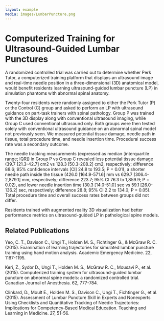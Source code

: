 ```yaml
---
layout: example
media: images/LumbarPuncture.png
---
```


# Computerized Training for Ultrasound-Guided Lumbar Punctures

A randomized controlled trial was carried out to determine whether Perk Tutor, a computerized training platform that displays an ultrasound image and real-time needle position in a three-dimensional (3D) anatomical model, would benefit residents learning ultrasound-guided lumbar puncture (LP) in simulation phantoms with abnormal spinal anatomy.

Twenty-four residents were randomly assigned to either the Perk Tutor (P) or the Control (C) group and asked to perform an LP with ultrasound guidance on part-task trainers with spinal pathology. Group P was trained with the 3D display along with conventional ultrasound imaging, while Group C used conventional ultrasound only. Both groups were then tested solely with conventional ultrasound guidance on an abnormal spinal model not previously seen. We measured potential tissue damage, needle path in tissue, total procedure time, and needle insertion time. Procedural success rate was a secondary outcome.

The needle tracking measurements (expressed as median [interquartile range; IQR]) in Group P vs Group C revealed less potential tissue damage (39.7 [21.3-42.7] cm2 vs 128.3 [50.3-208.2] cm2, respectively; difference 88.6; 95% confidence intervals [CI] 24.8 to 193.5; P = 0.01), a shorter needle path inside the tissue (426.0 [164.9-571.6] mm vs 629.7 [306.4-2,879.1] mm, respectively; difference 223.7; 95% CI 76.3 to 1,859.9; P = 0.02), and lower needle insertion time (30.3 [14.0-51.0] sec vs 59.1 [26.0-136.2] sec, respectively; difference 28.8; 95% CI 2.2 to 134.0; P = 0.05). Total procedure time and overall success rates between groups did not differ.

Residents trained with augmented reality 3D visualization had better performance metrics on ultrasound-guided LP in pathological spine models.


## Related Publications

Yeo, C. T., Davison C., Ungi T., Holden M. S., Fichtinger G., & McGraw R. C. (2015).  Examination of learning trajectories for simulated lumbar puncture training using hand motion analysis. Academic Emergency Medicine. 22, 1187-1195.

Keri, Z., Sydor D., Ungi T., Holden M. S., McGraw R. C., Mousavi P., et al. (2015).  Computerized training system for ultrasound-guided lumbar puncture on abnormal spine models: a randomized controlled trial. Canadian Journal of Anesthesia. 62, 777-784.

Clinkard, D., Moult E., Holden M. S., Davison C., Ungi T., Fichtinger G., et al. (2015).  Assessment of Lumbar Puncture Skill in Experts and Nonexperts Using Checklists and Quantitative Tracking of Needle Trajectories: Implications for Competency-Based Medical Education. Teaching and Learning in Medicine. 27, 51-56.